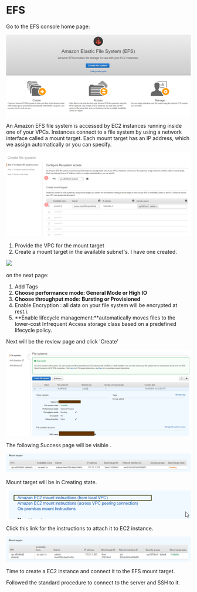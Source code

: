 # EFS

Go to the EFS console home page:

![](<../../.gitbook/assets/image (124).png>)

An Amazon EFS file system is accessed by EC2 instances running inside one of your VPCs. Instances connect to a file system by using a network interface called a mount target. Each mount target has an IP address, which we assign automatically or you can specify.

![](<../../.gitbook/assets/image (62).png>)

1. Provide the VPC for the mount target
2. Create a mount target in the available subnet's. I have one created.

![](../../.gitbook/assets/screencapture-console-aws-amazon-efs-home-2019-04-23-17\_37\_34.png)

on the next page:

1. Add Tags
2. **Choose performance mode: General Mode or High IO**
3. **Choose throughput mode: Bursting or Provisioned**
4. Enable Encryption : all data on your file system will be encrypted at rest.\\
5. **Enable lifecycle management:**automatically moves files to the lower-cost Infrequent Access storage class based on a predefined lifecycle policy.

Next will be the review page and click 'Create'&#x20;

![](<../../.gitbook/assets/image (130).png>)

The following Success page will be visible .

![](<../../.gitbook/assets/image (210).png>)

Mount target will be in Creating state.

![](<../../.gitbook/assets/image (107).png>)

Click this link for the instructions to attach it to EC2 instance.

![After a while the mount target will be available.](<../../.gitbook/assets/image (110).png>)

Time to create a EC2 instance and connect it to the EFS mount target.

Followed the standard procedure to connect to the server and SSH to it.



